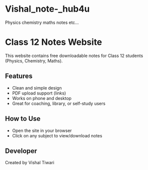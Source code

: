 # Vishal_note-_hub4u
Physics chemistry maths notes etc...
# Class 12 Notes Website

This website contains free downloadable notes for Class 12 students (Physics, Chemistry, Maths).

## Features
- Clean and simple design
- PDF upload support (links)
- Works on phone and desktop
- Great for coaching, library, or self-study users

## How to Use
- Open the site in your browser
- Click on any subject to view/download notes

## Developer
Created by Vishal Tiwari
